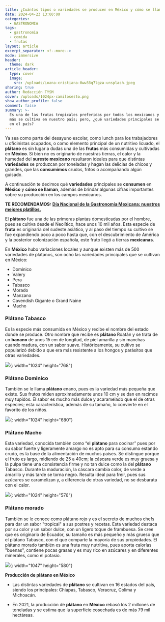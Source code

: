 ```yaml
---
title: ¿Cuántos tipos o variedades se producen en México y cómo se llaman?
date: 2024-04-23 13:00:00
categories:
  - GASTRONOMIA
tags:
  - gastronomia
  - comida
  - frutas
layout: article
excerpt_separator: <!--more-->
mode: immersive
header:
  theme: dark
article_header:
  type: cover
  image:
    src: /uploads/ioana-cristiana-0ww38q7lgza-unsplash.jpeg
sharing: true
author: Redacción TYSM
cover: /uploads/1024px-camilosesto.png
show_author_profile: false
comment: false
summary: >-
  Es una de las frutas tropicales preferidas por todos los mexicanos y la que
  más se cultiva en nuestro país; pero, ¿qué variedades principales se consumen
  en el país?
---
```

Ya sea como parte del desayuno escolar, como lunch para los trabajadores u oficinistas ocupados, o como elemento principal de un nutritivo licuado, el **plátano** es sin lugar a dudas una de las **frutas** más consumidas y cultivadas en **México**. Si bien no es originario de nuestras tierras, el calor y la humedad del **sureste mexicano** resultaron ideales para que distintas **variedades** se produzcan por toneladas y hagan las delicias de chicos y grandes, que las **consumimos** crudos, fritos o acompañando algún guisado.

A continuación te decimos qué **variedades** principales se **consumen** en **México** y **cómo se llaman**, además de brindar algunas cifras importantes sobre su producción en los campos mexicanos.

**TE RECOMENDAMOS:** [**Día Nacional de la Gastronomía Mexicana: nuestros mejores platillos.**](https://blog.tonoysumariachi.com/gastronomia/2023/11/15/d%C3%ADa-nacional-de-la-gastronom%C3%ADa-mexicana-nuestros-mejores-platillos.html)

El **plátano** fue una de las primeras plantas domesticadas por el hombre, pues se cultiva desde el Neolítico, hace unos 10 mil años. Esta especie de **fruta** es originaria del sudeste asiático, y al paso del tiempo su cultivo se fue expandiendo poco a poco hasta que, con el descubrimiento de América y la posterior colonización española, este fruto llegó a tierras **mexicanas**.

En **México** hubo variaciones locales y aunque existen más de 500 variedades de plátanos, son ocho las variedades principales que se cultivan en México:

* Dominico
* Valery
* Pera
* Tabasco
* Morado
* Manzano
* Cavendish Gigante o Grand Naine
* Macho

### Plátano Tabasco

Es la especie más consumida en México y recibe el nombre del estado donde se produce. Otro nombre que recibe es **plátano** Roatán y se trata de un **banano** de unos 15 cm de longitud, de piel amarilla y sin manchas cuando madura, con un sabor suave. Históricamente, su cultivo se popularizó debido a que era más resistente a los hongos y parásitos que otras variedades.

![](https://upload.wikimedia.org/wikipedia/commons/thumb/a/af/Pl%C3%A1tano_Tabasco.jpg/1024px-Pl%C3%A1tano_Tabasco.jpg){: width="1024" height="768"}

### Plátano Dominico

También se le llama **plátano** enano, pues es la variedad más pequeña que existe. Sus frutos miden aproximadamente unos 10 cm y se dan en racimos muy tupidos. El sabor es mucho más dulce y acaramelado que el de otras especies; esta característica, además de su tamaño, lo convierte en el favorito de los niños.

![](https://upload.wikimedia.org/wikipedia/commons/thumb/b/bd/Ripe_latundan_bananas.jpg/1024px-Ripe_latundan_bananas.jpg){: width="1024" height="680"}

### Plátano Macho

Esta variedad, conocida también como “el **plátano** para cocinar” pues por su sabor fuerte y ligeramente amargo no es apto para su consumo estando crudo, es la base de la alimentación de muchos países. Se distingue porque el fruto es largo, midiendo de 25 a 40cm; la cáscara verde es muy gruesa y la pulpa tiene una consistencia firme y no tan dulce como la del **plátano** Tabasco. Durante la maduración, la cáscara cambia color, de verde a amarillo y más tarde se torna negro. Resulta ideal para freír, pues sus azúcares se caramelizan y, a diferencia de otras variedad, no se desbarata con el calor.

![](https://upload.wikimedia.org/wikipedia/commons/thumb/9/96/Pl%C3%A1tano_macho_asado_y_con_crema_miel_y_tmb_reques%C3%B3n.jpg/1024px-Pl%C3%A1tano_macho_asado_y_con_crema_miel_y_tmb_reques%C3%B3n.jpg){: width="1024" height="576"}

### Plátano morado

También se le conoce como plátano rojo y es el secreto de muchos chefs para dar un sabor "tropical" a sus postres y recetas. Esta variedad destaca por su color y un sabor dulce, con un ligero toque de frambuesa. Se cree que es originario de Ecuador, su tamaño es más pequeño y más grueso que el plátano Tabasco, con el que comparte la mayoría de sus propiedades. El plátano morado también es una fruta muy nutritiva, pues aporta calorías "buenas", contiene pocas grasas y es muy rico en azúcares y en diferentes minerales, como el potasio.

![](https://upload.wikimedia.org/wikipedia/commons/d/d0/Musa_acuminata_%28AAA_Group%29_%27Red_Dacca%27_-_red_banana.jpg){: width="1047" height="580"}

**Producción de plátano en México**

* Las distintas variedades de **plátano** se cultivan en 16 estados del país, siendo los principales: Chiapas, Tabasco, Veracruz, Colima y Michoacán.
* En 2021, la producción de **plátano** en **México** rebasó los 2 millones de toneladas y se estima que la superficie cosechada es de más 79 mil hectáreas.

  &nbsp;